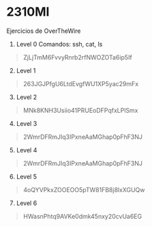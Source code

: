 # 2310MI
Ejercicios de OverTheWire

1. Level 0
Comandos: ssh, cat, ls

> ZjLjTmM6FvvyRnrb2rfNWOZOTa6ip5If

2. Level 1

> 263JGJPfgU6LtdEvgfWU1XP5yac29mFx

3. Level 2

> MNk8KNH3Usiio41PRUEoDFPqfxLPlSmx

4. Level 3

> 2WmrDFRmJIq3IPxneAaMGhap0pFhF3NJ

5. Level 4

> 2WmrDFRmJIq3IPxneAaMGhap0pFhF3NJ

6. Level 5

> 4oQYVPkxZOOEOO5pTW81FB8j8lxXGUQw

7. Level 6
> HWasnPhtq9AVKe0dmk45nxy20cvUa6EG


